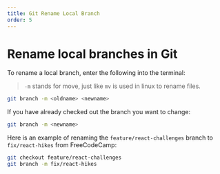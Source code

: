 ```yaml
---
title: Git Rename Local Branch
order: 5
---
```

# Rename local branches in Git

To rename a local branch, enter the following into the terminal:
> `-m` stands for move, just like `mv` is used in linux to rename files.

```bash
git branch -m <oldname> <newname>
```

If you have already checked out the branch you want to change:
```bash
git branch -m <newname>
```

Here is an example of renaming the `feature/react-challenges` branch to `fix/react-hikes` from FreeCodeCamp:
```bash
git checkout feature/react-challenges
git branch -m fix/react-hikes
```
